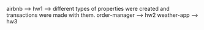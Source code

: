 airbnb --> hw1 --> different types of properties were created and transactions were made with them.
order-manager --> hw2
weather-app --> hw3
